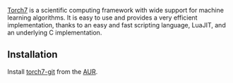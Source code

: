 [Torch7](http://torch.ch) is a scientific computing framework with wide support for machine learning algorithms. It is easy to use and provides a very efficient implementation, thanks to an easy and fast scripting language, LuaJIT, and an underlying C implementation.

## Installation

Install [torch7-git](https://aur.archlinux.org/packages/torch7-git/) from the [AUR](/index.php/AUR "AUR").